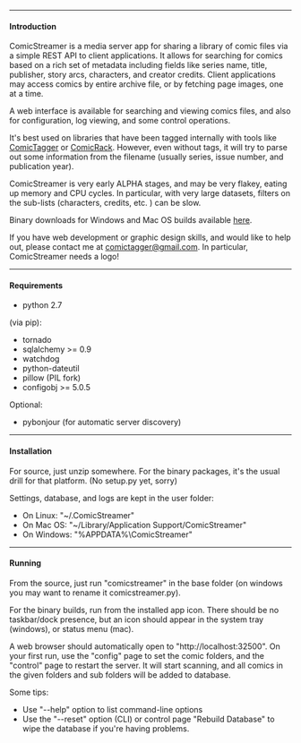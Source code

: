 -----
#### Introduction


ComicStreamer is a media server app for sharing a library of comic files via a simple REST API to client applications.  It allows for searching for comics based on a rich set of metadata including fields like series name, title, publisher, story arcs, characters, and creator credits.  Client applications may access comics by entire archive file, or by fetching page images, one at a time.

A web interface is available for searching and viewing comics files, and also for configuration, log viewing, and some control operations.

It's best used on libraries that have been tagged internally with tools like [ComicTagger](http://code.google.com/p/comictagger/) or [ComicRack](http://comicrack.cyolito.com/). However, even without tags, it will try to parse out some information from the filename (usually series, issue number, and publication year).

ComicStreamer is very early ALPHA stages, and may be very flakey, eating up memory and CPU cycles. In particular, with very large datasets, filters on the sub-lists (characters, credits, etc. ) can be slow.

Binary downloads for Windows and Mac OS builds available [here](https://googledrive.com/host/0Bw4IursaqWhhbDFzUENfSTAwckE/).

If you have web development or graphic design skills, and would like to help out, please contact me at comictagger@gmail.com.  In particular, ComicStreamer needs a logo!

----------

#### Requirements 

* python 2.7

(via pip):

* tornado
* sqlalchemy >= 0.9
* watchdog
* python-dateutil
* pillow (PIL fork)
* configobj >= 5.0.5

Optional:
* pybonjour (for automatic server discovery)


------
#### Installation

For source, just unzip somewhere.  For the binary packages, it's the usual drill for that platform.
(No setup.py yet, sorry)

Settings, database, and logs are kept in the user folder:

* On Linux: "~/.ComicStreamer"
* On Mac OS: "~/Library/Application Support/ComicStreamer"
* On Windows:  "%APPDATA%\ComicStreamer"

----------
#### Running

From the source, just run "comicstreamer" in the base folder (on windows you may want to rename it comicstreamer.py).

For the binary builds, run from the installed app icon.  There should be no taskbar/dock presence, but an icon should appear in the system tray (windows), or status menu (mac).

A web browser should automatically open to "http://localhost:32500".  On your first run, use the "config" page to set the comic folders, and the "control" page to restart the server.  It will start scanning, and all comics in the given folders and sub folders will be added to database.

Some tips:

* Use "--help" option to list command-line options
* Use the "--reset" option (CLI) or control page "Rebuild Database" to wipe the database if you're having problems.
